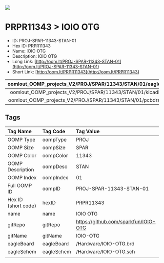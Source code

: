 


  
![][im]
# PRPR11343 > IOIO OTG

- ID: PROJ-SPAR-11343-STAN-01
- Hex ID: PRPR11343
- Name: IOIO OTG
- Description: IOIO OTG
- Long Link: [http://oom.lt/PROJ-SPAR-11343-STAN-01](http://oom.lt/PROJ-SPAR-11343-STAN-01)
- Short Link: [http://oom.lt/PRPR11343](http://oom.lt/PRPR11343)
  

|oomlout_OOMP_projects_V2/PROJ/SPAR/11343/STAN/01/eagleImage.png|oomlout_OOMP_projects_V2/PROJ/SPAR/11343/STAN/01/eagleSchemImage.png|oomlout_OOMP_projects_V2/PROJ/SPAR/11343/STAN/01/kicadPcb3dFront.png|oomlout_OOMP_projects_V2/PROJ/SPAR/11343/STAN/01/kicadPcb3dBack.png|
| :---: | :---: | :---: | :---: |
|oomlout_OOMP_projects_V2/PROJ/SPAR/11343/STAN/01/kicadPcb3d.png|oomlout_OOMP_projects_V2/PROJ/SPAR/11343/STAN/01/bomBack.png|oomlout_OOMP_projects_V2/PROJ/SPAR/11343/STAN/01/bomFront.png|oomlout_OOMP_projects_V2/PROJ/SPAR/11343/STAN/01/pcbdraw.svg|
|oomlout_OOMP_projects_V2/PROJ/SPAR/11343/STAN/01/pcbdrawBack.svg||||

## Tags
  

|Tag Name|Tag Code|Tag Value|
| :--- | :--- | :--- |
|OOMP Type|oompType|PROJ|
|OOMP Size|oompSize|SPAR|
|OOMP Color|oompColor|11343|
|OOMP Description|oompDesc|STAN|
|OOMP Index|oompIndex|01|
|Full OOMP ID|oompID|PROJ-SPAR-11343-STAN-01|
|Hex ID (short code)|hexID|PRPR11343|
|name|name|IOIO OTG|
|gitRepo|gitRepo|https://github.com/sparkfun/IOIO-OTG|
|gitName|gitName|IOIO-OTG|
|eagleBoard|eagleBoard|/Hardware/IOIO-OTG.brd|
|eagleSchem|eagleSchem|/Hardware/IOIO-OTG.sch|
||||



[im]: PROJ/SPAR/11343/STAN/01/kicadPcb3d_450.png
